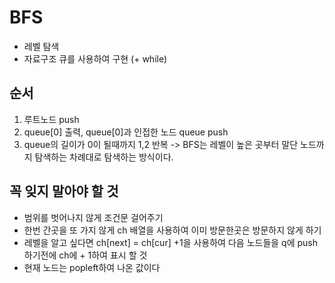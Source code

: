 # BFS
- 레벨 탐색
- 자료구조 큐를 사용하여 구현 (+ while)
## 순서
1. 루트노드 push
2. queue[0] 출력, queue[0]과 인접한 노드 queue push
3. queue의 길이가 0이 될때까지 1,2 반복
-> BFS는 레벨이 높은 곳부터 말단 노드까지 탐색하는 차례대로 탐색하는 방식이다.

## 꼭 잊지 말아야 할 것
- 범위를 벗어나지 않게 조건문 걸어주기
- 한번 간곳을 또 가지 않게 ch 배열을 사용하여 이미 방문한곳은 방문하지 않게 하기
- 레벨을 알고 싶다면 ch[next] = ch[cur] +1을 사용하여 다음 노드들을 q에 push하기전에 ch에 + 1하여 표시 할 것
- 현재 노드는 popleft하여 나온 값이다

